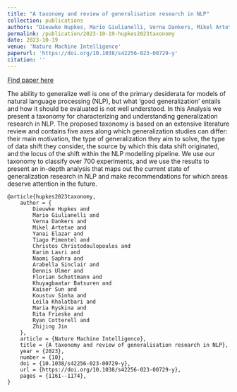 ```yaml
---
title: "A taxonomy and review of generalisation research in NLP"
collection: publications
authors: "Dieuwke Hupkes, Mario Giulianelli, Verna Dankers, Mikel Artetxe, Yanai Elazar, <b>Tiago Pimentel</b>, Christos Christodoulopoulos, Karim Lasri, Naomi Saphra, Arabella Sinclair, Dennis Ulmer, Florian Schottmann, Khuyagbaatar Batsuren, Kaiser Sun, Koustuv Sinha, Leila Khalatbari, Maria Ryskina, Rita Frieske, Ryan Cotterell, Zhijing Jin"
permalink: /publication/2023-10-19-hupkes2023taxonomy
date: 2023-10-19
venue: 'Nature Machine Intelligence'
paperurl: 'https://doi.org/10.1038/s42256-023-00729-y'
citation: ''
---
```


<a href='https://doi.org/10.1038/s42256-023-00729-y'>Find paper here</a>

The ability to generalize well is one of the primary desiderata for models of natural language processing (NLP), but what ‘good generalization’ entails and how it should be evaluated is not well understood. In this Analysis we present a taxonomy for characterizing and understanding generalization research in NLP. The proposed taxonomy is based on an extensive literature review and contains five axes along which generalization studies can differ: their main motivation, the type of generalization they aim to solve, the type of data shift they consider, the source by which this data shift originated, and the locus of the shift within the NLP modelling pipeline. We use our taxonomy to classify over 700 experiments, and we use the results to present an in-depth analysis that maps out the current state of generalization research in NLP and make recommendations for which areas deserve attention in the future.  

```
@article{hupkes2023taxonomy,
    author = {
        Dieuwke Hupkes and
        Mario Giulianelli and
        Verna Dankers and
        Mikel Artetxe and
        Yanai Elazar and
        Tiago Pimentel and
        Christos Christodoulopoulos and
        Karim Lasri and
        Naomi Saphra and
        Arabella Sinclair and
        Dennis Ulmer and
        Florian Schottmann and
        Khuyagbaatar Batsuren and
        Kaiser Sun and
        Koustuv Sinha and
        Leila Khalatbari and
        Maria Ryskina and
        Rita Frieske and
        Ryan Cotterell and
        Zhijing Jin
    },
    article = {Nature Machine Intelligence},
    title = {A taxonomy and review of generalisation research in NLP},
    year = {2023},
    number = {10},
    doi = {10.1038/s42256-023-00729-y},
    url = {https://doi.org/10.1038/s42256-023-00729-y},
    pages = {1161--1174},
}
```